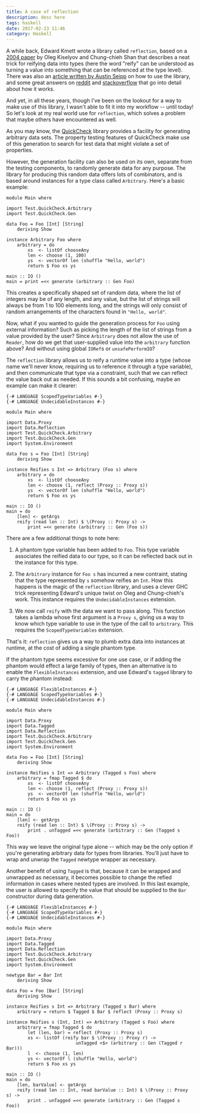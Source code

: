 ```yaml
---
title: A case of reflection
description: desc here
tags: haskell
date: 2017-02-23 11:46
category: Haskell
---
```


A while back, Edward Kmett wrote a library called `reflection`, based on
a [2004 paper](http://okmij.org/ftp/Haskell/tr-15-04.pdf) by Oleg Kiselyov and
Chung-chieh Shan that describes a neat trick for reifying data into types
(here the word "reify" can be understood as turning a value into something
that can be referenced at the type level). There was also
an
[article written by Austin Seipp](https://www.schoolofhaskell.com/user/thoughtpolice/using-reflection) on
how to use the library, and some great answers
on
[reddit](https://www.reddit.com/r/haskell/comments/3hw90k/what_is_the_reflection_package_for/) and
[stackoverflow](https://stackoverflow.com/questions/17793466/black-magic-in-haskell-reflection) that
go into detail about how it works.

And yet, in all these years, though I've been on the lookout for a way to make
use of this library, I wasn't able to fit it into my workflow -- until today!
So let's look at my real world use for `reflection`, which solves a problem
that maybe others have encountered as well.

As you may know,
the [QuickCheck](https://hackage.haskell.org/package/QuickCheck) library
provides a facility for generating arbitrary data sets. The property testing
features of QuickCheck make use of this generation to search for test data
that might violate a set of properties.

However, the generation facility can also be used on its own, separate from
the testing components, to randomly generate data for any purpose. The library
for producing this random data offers lots of combinators, and is based around
instances for a type class called `Arbitrary`. Here's a basic example:

```
module Main where

import Test.QuickCheck.Arbitrary
import Test.QuickCheck.Gen

data Foo = Foo [Int] [String]
    deriving Show

instance Arbitrary Foo where
    arbitrary = do
        xs  <- listOf chooseAny
        len <- choose (1, 100)
        ys  <- vectorOf len (shuffle "Hello, world")
        return $ Foo xs ys

main :: IO ()
main = print =<< generate (arbitrary :: Gen Foo)
```

This creates a specifically shaped set of random data, where the list of
integers may be of any length, and any value, but the list of strings will
always be from 1 to 100 elements long, and the strings will only consist of
random arrangements of the characters found in `"Hello, world"`.

Now, what if you wanted to guide the generation process for `Foo` using
external information? Such as picking the length of the list of strings from a
value provided by the user? Since `Arbitrary` does not allow the use of
`Reader`, how do we get that user-supplied value into the `arbitrary` function
above? And without using global `IORef`s or `unsafePerformIO`?

The `reflection` library allows us to reify a runtime value into a type (whose
name we'll never know, requiring us to reference it through a type variable),
and then communicate that type via a constraint, such that we can reflect the
value back out as needed. If this sounds a bit confusing, maybe an example can
make it clearer:

```
{-# LANGUAGE ScopedTypeVariables #-}
{-# LANGUAGE UndecidableInstances #-}

module Main where

import Data.Proxy
import Data.Reflection
import Test.QuickCheck.Arbitrary
import Test.QuickCheck.Gen
import System.Environment

data Foo s = Foo [Int] [String]
    deriving Show

instance Reifies s Int => Arbitrary (Foo s) where
    arbitrary = do
        xs  <- listOf chooseAny
        len <- choose (1, reflect (Proxy :: Proxy s))
        ys  <- vectorOf len (shuffle "Hello, world")
        return $ Foo xs ys

main :: IO ()
main = do
    [len] <- getArgs
    reify (read len :: Int) $ \(Proxy :: Proxy s) ->
        print =<< generate (arbitrary :: Gen (Foo s))
```

There are a few additional things to note here:

 1. A phantom type variable has been added to `Foo`. This type variable
    associates the reified data to our type, so it can be reflected back out
    in the instance for this type.

 2. The `Arbitrary` instance for `Foo s` has incurred a new contraint, stating
    that the type represented by `s` somehow reifies an `Int`. How this
    happens is the magic of the `reflection` library, and uses a clever GHC
    trick representing Edward's unique twist on Oleg and Chung-chieh's work.
    This instance requires the `UndecidableInstances` extension.
    
 3. We now call `reify` with the data we want to pass along. This function
    takes a lambda whose first argument is a `Proxy s`, giving us a way to
    know which type variable to use in the type of the call to `arbitrary`.
    This requires the `ScopedTypeVariables` extension.

That's it: `reflection` gives us a way to plumb extra data into instances at
runtime, at the cost of adding a single phantom type.

If the phantom type seems excessive for one use case, or if adding the phantom
would effect a large family of types, then an alternative is to enable the
`FlexibleInstances` extension, and use Edward's `tagged` library to carry the
phantom instead:

```
{-# LANGUAGE FlexibleInstances #-}
{-# LANGUAGE ScopedTypeVariables #-}
{-# LANGUAGE UndecidableInstances #-}

module Main where

import Data.Proxy
import Data.Tagged
import Data.Reflection
import Test.QuickCheck.Arbitrary
import Test.QuickCheck.Gen
import System.Environment

data Foo = Foo [Int] [String]
    deriving Show

instance Reifies s Int => Arbitrary (Tagged s Foo) where
    arbitrary = fmap Tagged $ do
        xs  <- listOf chooseAny
        len <- choose (1, reflect (Proxy :: Proxy s))
        ys  <- vectorOf len (shuffle "Hello, world")
        return $ Foo xs ys

main :: IO ()
main = do
    [len] <- getArgs
    reify (read len :: Int) $ \(Proxy :: Proxy s) ->
        print . unTagged =<< generate (arbitrary :: Gen (Tagged s Foo))
```

This way we leave the original type alone -- which may be the only option if
you're generating arbitrary data for types from libraries. You'll just have to
wrap and unwrap the `Tagged` newtype wrapper as necessary.

Another benefit of using `Tagged` is that, because it can be wrapped and
unwrapped as necessary, it becomes possible to change the refied information
in cases where nested types are involved. In this last example, the user is
allowed to specify the value that should be supplied to the `Bar` constructor
during data generation.

```
{-# LANGUAGE FlexibleInstances #-}
{-# LANGUAGE ScopedTypeVariables #-}
{-# LANGUAGE UndecidableInstances #-}

module Main where

import Data.Proxy
import Data.Tagged
import Data.Reflection
import Test.QuickCheck.Arbitrary
import Test.QuickCheck.Gen
import System.Environment

newtype Bar = Bar Int
    deriving Show

data Foo = Foo [Bar] [String]
    deriving Show

instance Reifies s Int => Arbitrary (Tagged s Bar) where
    arbitrary = return $ Tagged $ Bar $ reflect (Proxy :: Proxy s)

instance Reifies s (Int, Int) => Arbitrary (Tagged s Foo) where
    arbitrary = fmap Tagged $ do
        let (len, bar) = reflect (Proxy :: Proxy s)
        xs <- listOf (reify bar $ \(Proxy :: Proxy r) ->
                          unTagged <$> (arbitrary :: Gen (Tagged r Bar)))
        l  <- choose (1, len)
        ys <- vectorOf l (shuffle "Hello, world")
        return $ Foo xs ys

main :: IO ()
main = do
    [len, barValue] <- getArgs
    reify (read len :: Int, read barValue :: Int) $ \(Proxy :: Proxy s) ->
        print . unTagged =<< generate (arbitrary :: Gen (Tagged s Foo))
```
